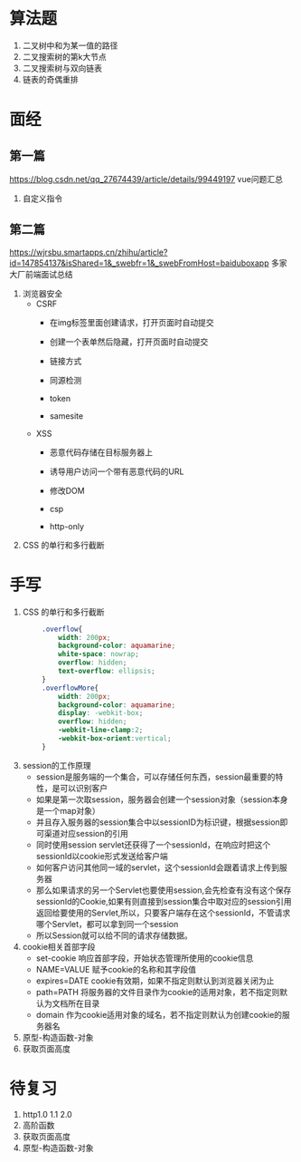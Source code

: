 # 算法题
1. 二叉树中和为某一值的路径
2. 二叉搜索树的第k大节点
3. 二叉搜索树与双向链表
4. 链表的奇偶重排

# 面经
## 第一篇
https://blog.csdn.net/qq_27674439/article/details/99449197 vue问题汇总
1. 自定义指令


## 第二篇
https://wjrsbu.smartapps.cn/zhihu/article?id=147854137&isShared=1&_swebfr=1&_swebFromHost=baiduboxapp 多家大厂前端面试总结
1. 浏览器安全
    - CSRF
        + 在img标签里面创建请求，打开页面时自动提交
        + 创建一个表单然后隐藏，打开页面时自动提交
        + 链接方式

        + 同源检测
        + token
        + samesite
    - XSS
        + 恶意代码存储在目标服务器上
        + 诱导用户访问一个带有恶意代码的URL
        + 修改DOM

        + csp
        + http-only
2. CSS 的单行和多行截断
# 手写
1. CSS 的单行和多行截断
```css
        .overflow{
            width: 200px;
            background-color: aquamarine;
            white-space: nowrap;
            overflow: hidden;
            text-overflow: ellipsis;
        }
        .overflowMore{
            width: 200px;
            background-color: aquamarine;
            display: -webkit-box;
            overflow: hidden;
            -webkit-line-clamp:2;
            -webkit-box-orient:vertical;
        }
```

3. session的工作原理
    - session是服务端的一个集合，可以存储任何东西，session最重要的特性，是可以识别客户
    - 如果是第一次取session，服务器会创建一个session对象（session本身是一个map对象）
    - 并且存入服务器的session集合中以sessionID为标识键，根据session即可渠道对应session的引用
    - 同时使用session servlet还获得了一个sessionId，在响应时把这个sessionId以cookie形式发送给客户端
    - 如何客户访问其他同一域的servlet，这个sessionId会跟着请求上传到服务器
    - 那么如果请求的另一个Servlet也要使用session,会先检查有没有这个保存sessionId的Cookie,如果有则直接到session集合中取对应的session引用返回给要使用的Servlet,所以，只要客户端存在这个sessionId，不管请求哪个Servlet，都可以拿到同一个session
    - 所以Session就可以给不同的请求存储数据。
4. cookie相关首部字段
    - set-cookie 响应首部字段，开始状态管理所使用的cookie信息
    - NAME=VALUE 赋予cookie的名称和其字段值
    - expires=DATE cookie有效期，如果不指定则默认到浏览器关闭为止
    - path=PATH 将服务器的文件目录作为cookie的适用对象，若不指定则默认为文档所在目录
    - domain 作为cookie适用对象的域名，若不指定则默认为创建cookie的服务器名
5. 原型-构造函数-对象
6. 获取页面高度   
# 待复习
1. http1.0 1.1 2.0
2. 高阶函数
3. 获取页面高度
4. 原型-构造函数-对象